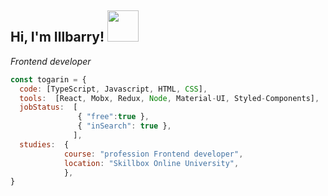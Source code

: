 <h2> Hi, I'm Illbarry! <img src="https://media.giphy.com/media/MeJgB3yMMwIaHmKD4z/giphy.gif" width="50"></h2>
<p><em>Frontend developer</em></p>

```javascript
const togarin = {
  code: [TypeScript, Javascript, HTML, CSS],
  tools:  [React, Mobx, Redux, Node, Material-UI, Styled-Components],
  jobStatus:  [
               { "free":true },
               { "inSearch": true },
              ],
  studies:  {
            course: "profession Frontend developer",
            location: "Skillbox Online University",
            },
}
```
